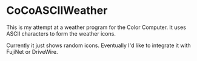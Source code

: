 # CoCoASCIIWeather

This is my attempt at a weather program for the Color Computer. It uses ASCII characters to form the weather icons.

Currently it just shows random icons. Eventually I'd like to integrate it with FujiNet or DriveWire.

